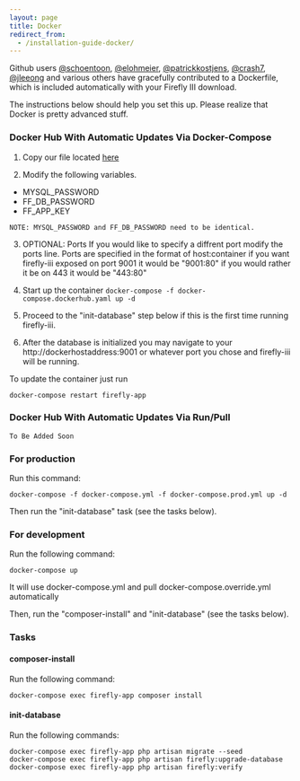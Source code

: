 ```yaml
---
layout: page
title: Docker
redirect_from:
  - /installation-guide-docker/
---
```

Github users [@schoentoon](https://github.com/schoentoon), [@elohmeier](https://github.com/elohmeier), [@patrickkostjens](https://github.com/patrickkostjens), [@crash7](https://github.com/crash7), [@jleeong](https://github.com/jleeong) and various others have gracefully contributed to a Dockerfile, which is included automatically with your Firefly III download.

The instructions below should help you set this up. Please realize that Docker is pretty advanced stuff.

### Docker Hub With Automatic Updates Via Docker-Compose

1. Copy our file located [here](https://github.com/firefly-iii/firefly-iii/blob/master/docker-compose.dockerhub.yaml)

2. Modify the following variables.
 * MYSQL_PASSWORD
 * FF_DB_PASSWORD
 * FF_APP_KEY

 `NOTE: MYSQL_PASSWORD and FF_DB_PASSWORD need to be identical.`

3. OPTIONAL: Ports If you would like to specify a diffrent port modify the ports line. Ports are specified in the format of host:container if you want firefly-iii exposed on port 9001 it would be "9001:80" if you would rather it be on 443 it would be "443:80"

4. Start up the container 
`docker-compose -f docker-compose.dockerhub.yaml up -d`

5. Proceed to the "init-database" step below if this is the first time running firefly-iii.

6. After the database is initialized you may navigate to your http://dockerhostaddress:9001 or whatever port you chose and firefly-iii will be running.

To update the container just run
```
docker-compose restart firefly-app
```


### Docker Hub With Automatic Updates Via Run/Pull

```
To Be Added Soon
```

### For production

Run this command:

`docker-compose -f docker-compose.yml -f docker-compose.prod.yml up -d`

Then run the "init-database" task (see the tasks below).

### For development

Run the following command:

`docker-compose up`

It will use docker-compose.yml and pull docker-compose.override.yml automatically

Then, run the "composer-install" and "init-database" (see the tasks below).

### Tasks

#### composer-install

Run the following command:

`docker-compose exec firefly-app composer install`


#### init-database

Run the following commands:

```
docker-compose exec firefly-app php artisan migrate --seed
docker-compose exec firefly-app php artisan firefly:upgrade-database
docker-compose exec firefly-app php artisan firefly:verify
```
